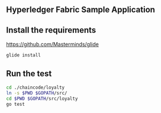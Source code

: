 ## Hyperledger Fabric Sample Application


**Install the requirements**
----------------------------------------
https://github.com/Masterminds/glide
```sh
glide install
```

**Run the test**
----------------------------------------

```sh
cd ./chaincode/loyalty
ln -s $PWD $GOPATH/src/
cd $PWD $GOPATH/src/loyalty
go test
```

